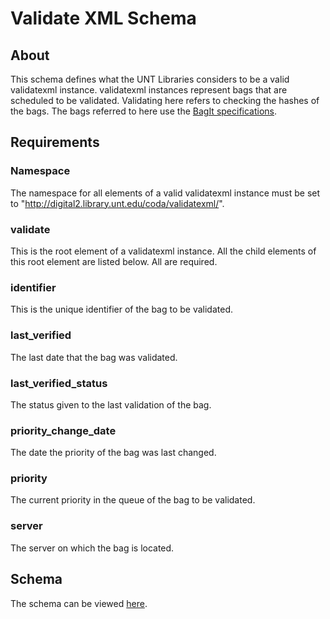 Validate XML Schema
==============


About
-----

This schema defines what the UNT Libraries considers to be a valid validatexml
instance. validatexml instances represent bags that are scheduled to be validated.
Validating here refers to checking the hashes of the bags. The bags referred to
here use the [BagIt specifications](www.digitalpreservation.gov/documents/bagitspec.pdf).


Requirements
------------

### Namespace ###

The namespace for all elements of a valid validatexml instance must be set to
"http://digital2.library.unt.edu/coda/validatexml/".


### validate ###

This is the root element of a validatexml instance. All the child elements of this
root element are listed below. All are required.


### identifier ###

This is the unique identifier of the bag to be validated.


### last_verified ###

The last date that the bag was validated.


### last_verified_status ###

The status given to the last validation of the bag.


### priority_change_date ###

The date the priority of the bag was last changed.


### priority ###

The current priority in the queue of the bag to be validated.


### server ###

The server on which the bag is located.


Schema
------

The schema can be viewed [here](https://github.com/unt-libraries/xml-schemas/blob/master/validatexml/validatexml.xsd).
